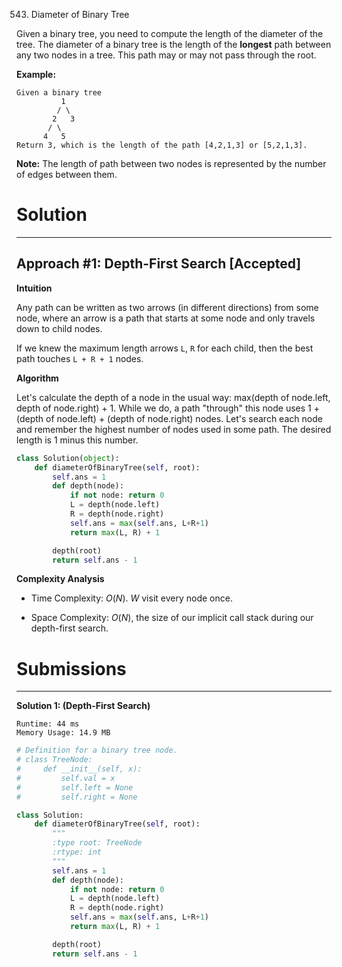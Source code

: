 543. Diameter of Binary Tree

Given a binary tree, you need to compute the length of the diameter of the tree. The diameter of a binary tree is the length of the **longest** path between any two nodes in a tree. This path may or may not pass through the root.

**Example:**
```
Given a binary tree
          1
         / \
        2   3
       / \     
      4   5    
Return 3, which is the length of the path [4,2,1,3] or [5,2,1,3].
```

**Note:** The length of path between two nodes is represented by the number of edges between them.

# Solution
---
## Approach #1: Depth-First Search [Accepted]
**Intuition**

Any path can be written as two arrows (in different directions) from some node, where an arrow is a path that starts at some node and only travels down to child nodes.

If we knew the maximum length arrows `L`, `R` for each child, then the best path touches `L + R + 1` nodes.

**Algorithm**

Let's calculate the depth of a node in the usual way: max(depth of node.left, depth of node.right) + 1. While we do, a path "through" this node uses 1 + (depth of node.left) + (depth of node.right) nodes. Let's search each node and remember the highest number of nodes used in some path. The desired length is 1 minus this number.

```python
class Solution(object):
    def diameterOfBinaryTree(self, root):
        self.ans = 1
        def depth(node):
            if not node: return 0
            L = depth(node.left)
            R = depth(node.right)
            self.ans = max(self.ans, L+R+1)
            return max(L, R) + 1

        depth(root)
        return self.ans - 1
```

**Complexity Analysis**

* Time Complexity: $O(N)$. $W$ visit every node once.

* Space Complexity: $O(N)$, the size of our implicit call stack during our depth-first search.

# Submissions
---
**Solution 1: (Depth-First Search)**
```
Runtime: 44 ms
Memory Usage: 14.9 MB
```
```python
# Definition for a binary tree node.
# class TreeNode:
#     def __init__(self, x):
#         self.val = x
#         self.left = None
#         self.right = None

class Solution:
    def diameterOfBinaryTree(self, root):
        """
        :type root: TreeNode
        :rtype: int
        """
        self.ans = 1
        def depth(node):
            if not node: return 0
            L = depth(node.left)
            R = depth(node.right)
            self.ans = max(self.ans, L+R+1)
            return max(L, R) + 1

        depth(root)
        return self.ans - 1
```